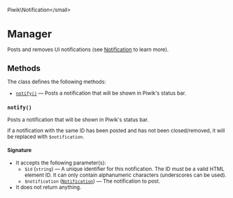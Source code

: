 <small>Piwik\Notification\</small>

Manager
=======

Posts and removes UI notifications (see [Notification](/api-reference/Piwik/Notification) to learn more).

Methods
-------

The class defines the following methods:

- [`notify()`](#notify) &mdash; Posts a notification that will be shown in Piwik's status bar.

<a name="notify" id="notify"></a>
<a name="notify" id="notify"></a>
### `notify()`

Posts a notification that will be shown in Piwik's status bar.

If a notification with the same ID
has been posted and has not been closed/removed, it will be replaced with `$notification`.

#### Signature

-  It accepts the following parameter(s):
    - `$id` (`string`) &mdash;
       A unique identifier for this notification. The ID must be a valid HTML element ID. It can only contain alphanumeric characters (underscores can be used).
    - `$notification` ([`Notification`](../../Piwik/Notification.md)) &mdash;
       The notification to post.
- It does not return anything.

